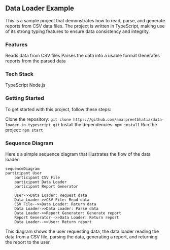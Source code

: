 ## Data Loader Example
This is a sample project that demonstrates how to read, parse, and generate reports from CSV data files. The project is written in TypeScript, making use of its strong typing features to ensure data consistency and integrity.

### Features
Reads data from CSV files
Parses the data into a usable format
Generates reports from the parsed data

### Tech Stack
TypeScript
Node.js
### Getting Started
To get started with this project, follow these steps:

Clone the repository: ```git clone https://github.com/amarpreetbhatia/data-loader-in-typescript.git```
Install the dependencies: ```npm install```
Run the project: ```npm start```

### Sequence Diagram
Here's a simple sequence diagram that illustrates the flow of the data loader:


```mermaid
sequenceDiagram
participant User
    participant CSV File
    participant Data Loader
    participant Report Generator

    User->>Data Loader: Request data
    Data Loader->>CSV File: Read data
    CSV File-->>Data Loader: Return data
    Data Loader->>Data Loader: Parse data
    Data Loader->>Report Generator: Generate report
    Report Generator-->>Data Loader: Return report
    Data Loader-->>User: Return report
```

This diagram shows the user requesting data, the data loader reading the data from a CSV file, parsing the data, generating a report, and returning the report to the user.
